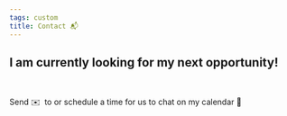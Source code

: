 ```yaml
---
tags: custom
title: Contact 📬
---
```


## I am currently looking for my next opportunity!

&ensp;

<link href="https://assets.calendly.com/assets/external/widget.css" rel="stylesheet">
<script src="https://assets.calendly.com/assets/external/widget.js" type="text/javascript"></script>
Send ✉️ &nbsp;to <ryan@ryanmartin.io> or
<a
  onclick="Calendly.initPopupWidget({url: "https://calendly.com/ryancraigmartin"})">
  schedule a time for us to chat on my calendar 📆
</a>

<!-- TODO: use inline widget once calendly's embed issues are fixed -->
&ensp;


<!-- <div
      class="calendly-inline-widget"
      data-url="https://calendly.com/ryancraigmartin"
    >
    <script
      type="text/javascript"
      src="https://assets.calendly.com/assets/external/widget.js">
    </script>
</div> -->

